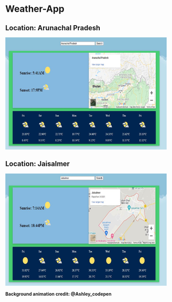 # Weather-App

<h2>Location: Arunachal Pradesh</h2>
<div align="center"><img height="350px" src="images/arunchal.JPG"></div>

<h2>Location: Jaisalmer</h2>
<div align="center"><img height="350px" src="images/jaisalmer.JPG"></div>



**Background animation credit: @Ashley_codepen**


